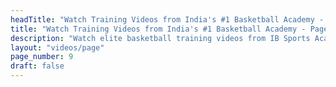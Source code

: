 ```yaml
---
headTitle: "Watch Training Videos from India's #1 Basketball Academy - Page 9 | IB Sports Academy"
title: "Watch Training Videos from India's #1 Basketball Academy - Page 9 | IB Sports Academy"
description: "Watch elite basketball training videos from IB Sports Academy. Learn NBA-level drills, youth coaching tips, and real game action from India's top basketball academy | Delhi's top basketball academy."
layout: "videos/page"
page_number: 9
draft: false
---
```

